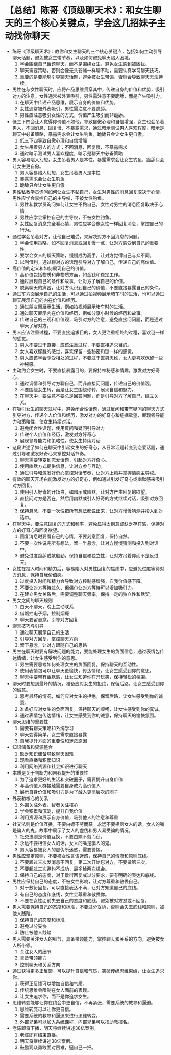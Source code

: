 # 【总结】陈哥《顶级聊天术》：和女生聊天的三个核心关键点，学会这几招妹子主动找你聊天

-   陈哥《顶级聊天术》：教你和女生聊天的三个核心关键点，包括如何主动引导聊天话题，避免被女生带节奏，以及如何避免聊天陷入困境。
    1.  学会围绕自己话题聊天，而不是围绕女生，避免女生感到被困扰。
    2.  聊天需要策略，否则会像无头苍蝇一样聊不动，需要认真学习聊天技巧。
    3.  重要的是要能够引导聊天话题，避免被女生带偏，否则会导致聊天无法持续。
-   男性在与女性聊天时，应将产品思维贯穿其中，传递自身的价值和优势，吸引对方的注意。女性通常被外表吸引，男性需注意不要跪舔，而是产生吸引力。
    1.  在聊天中传递产品思维，展示自身的价值和优势。
    2.  女性通常被外表吸引，男性需注意不要跪舔。
    3.  男性应注意吸引女性的方式，价值产生吸引而非跪舔。
-   低三下四会让人觉得你价值不如他，导致自傲心理和自信增强，女生也会吊着男人，不回消息、回复慢、不暴露需求，通过暗示测试男人喜欢程度，暗示是聊天中必备策略，暴露需求会让女生钓鱼，跪舔只会让女生更自傲。
    1.  低三下四导致自傲心理和自信增强
    2.  女生吊着男人的方式：不回消息、回复慢、不暴露需求
    3.  通过暗示测试男人喜欢程度，暗示是聊天中必备策略
-   男人容易陷入幻想，女生吊着男人是本性，暴露需求会让女生钓鱼，跪舔只会让女生更自傲。
    1.  男人容易陷入幻想，女生吊着男人是本性
    2.  暴露需求会让女生钓鱼
    3.  跪舔只会让女生更自傲
-   男性私教学员询问如何让女生不黏自己，女生对男性的消息回复取决于心情，男性应学会掌控自己的主导权，不被女性钓鱼。
    1.  男性私教学员询问如何让女生不黏自己，女性对男性的消息回复取决于心情。
    2.  男性应学会掌控自己的主导权，不被女性钓鱼。
    3.  女性回复消息完全看心情，男性应学会像女性一样回复消息，掌控自己的行为。
-   通过学会吊着对方，让他自己难受，来解决对方不回消息的问题。
    1.  学会使用策略，如不回复消息或回复慢一点，让对方感受到自己的重要性。
    2.  要学会女人的聊天策略，慢慢成为高手，让对方觉得自己与众不同。
    3.  以利借利，通过聊对方的话题引导对方了解自己，传递自己的高价值。
-   高价值的定义和如何展现自己的价值。
    1.  高价值包括物质和非物质方面，如金钱和稳定工作。
    2.  通过展现自己的条件和故事，让对方了解自己的价值。
    3.  脱离聊天的痛苦，让对方认识到自己的价值，不要直接暴露自己的条件。
-   通过车方面展示自己的生活，可以通过拍视频展示堵车时的生活，也可以通过聊天展示自己的内在价值和经历。
    1.  通过朋友圈展示生活，例如拍视频展示堵车时的生活。
    2.  通过聊天展示内在价值和经历，例如分享小时候的经历和故事。
    3.  传递自己的三观和价值观，吸引对方的注意，避免直接问问题，而是通过聊天了解对方。
-   男人应该注重过程，不要直接追求目的，女人更注重相处的过程，喜欢谜一样的感觉。
    1.  男人不要过于直接，应该注重过程，不要直接追求目的。
    2.  女人喜欢朦胧的感觉，喜欢保留一些秘密和谜一样的感觉。
    3.  男人应该学会享受相处的过程，不要过于直男思维，女人更喜欢保留一些神秘感。
-   主动约会女生时，不要直接暴露目的，要保持神秘感和情趣，激发对方好奇心。
    1.  通过调情和引导对方聊自己，而非直接问问题，传递自己的价值观。
    2.  不要围绕女生转，而是让女生围绕你转，展现自信和魅力。
    3.  在聊天中，要注意不要总是回答问题，而是引导对方了解自己，建立关系。
-   在吸引女生的聊天过程中，避免闭合性话题，通过反问和带有疑问的聊天方式引导对方，传递个人价值和经历，激发对方的好奇心和挖掘欲望，展现领导能力和策略性，使女生持续对话。 
    1.  避免闭合性话题，使用反问和疑问引导对方
    2.  传递个人价值和经历，激发对方好奇心
    3.  展现领导能力和策略性，使女生持续对话
-   这段讲述了如何在聊天中引起女生的好奇心，从日常话题转变到恋爱话题，通过引导和激发好奇心来掌控对话节奏。
    1.  聊天需要转变到恋爱话题，引起对方好奇心。
    2.  使用幽默方式提供信息，让对方参与互动。
    3.  通过引导和激发好奇心掌控对话节奏，让对方上瘾并掌握情感主导权。
-   有效的聊天开场白能激发对方的好奇心，例如通过引发好奇心或幽默感来吸引对方回复。
    1.  使用引人好奇的开场白，如暗示或幽默，让对方产生回复的欲望。
    2.  直接问对方是否在，然后用幽默或引人好奇的方式继续对话，吸引对方回复。
    3.  保持悬念，不要一次性把所有想法都说出来，让对方慢慢猜测并投入到对话中。
-   在聊天中，要注意回复的方式和频率，避免显得太刻意或缺乏存在感，保持对方的好奇心和回复欲望。
    1.  回复消息时要看自己的心情，不要刻意回复，保持自然。
    2.  不要一次性说完所有想法，留一半悬念，让对方慢慢猜测和投入到对话中。
    3.  避免过度跪舔或献殷勤，保持自信和独立性，让对方吊着你而不是反过来。
-   女性在投入时间和精力后，容易陷入对男性回复的焦虑中，应避免过度等待对方消息，保持自我价值感。
    1.  过度投入时间和精力会导致对方控制感增强，自我价值感下降。
    2.  不要让对方等待过久，但偶尔让对方等待可以增加吸引力。
    3.  在建立男女关系后，需要调整聊天频率，保持一定的独立性和默契。
-   男女之间的聊天规则
    1.  白天不聊天，晚上主动联系
    2.  借烟抽电子烟，控制烟瘾
    3.  聊天要留悬念，引导对方回复
-   聊天技巧与引导
    1.  通过聊天展示自己的生活
    2.  引导对方回复，掌控聊天方向
    3.  留下悬念，让对方跟随自己的思路
-   男生在聊天时要有解决问题的能力，要能处理女生的负面信息，通过表情包传达情绪，让女生感受到你的意思。
    1.  男生需要思考如何处理女生的负面回复，保持聊天的互动性。
    2.  使用表情包可以让聊天更愉快，传达情绪，让女生感受到你的意思。
    3.  聊天中要带有幽默感，让女生知道你在开玩笑，保持轻松的氛围。
-   聊天时要想到最坏的情况，准备应对女生的拒绝，保留后路，让女生感受到你的诚意。
    1.  思考最坏的情况，如何应对女生的拒绝，保留后路，让女生感受到你的诚意。
    2.  准备好应对女生的负面回复，保持聊天的顺畅，让女生感受到你的真诚。
    3.  通过表情包传达情绪，让女生感受到你的诚意，保持聊天的愉快氛围。
-   聊天思维的重要性
    1.  需要有聊天策略和系统学习
    2.  聊天变得简单，女生需求直接暴露
    3.  自我提升方面的重要性和迷茫原因
-   知识储备和资源整合
    1.  缺乏知识储备导致聊天困难
    2.  观看直播和积累知识
    3.  利用网络资源和社会知识进行聊天
-   本质是关于判断力和自我提升的重要性
    1.  为了追求更好的生活和突破圈子，需要提升自身价值
    2.  与高价值人群接触需要自身成为高价值人
    3.  展示自身价值和吸引力是为了融入更高层次的圈子
-   外表和核心的关系
    1.  外围关注外表，智者关注核心
    2.  学会积累和沉淀，提升自我价值
    3.  利用资源和展示自身价值，吸引他人的注意和尊重
-   社交法则是价值互换，不要白嫖不劳而获。永远不要相信女人的话，女人的嘴是骗人的鬼。故事中展示了女人的虚伪和男人易受骗的情况。
    1.  社交法则是价值互换，不要白嫖不劳而获。
    2.  永远不要相信女人的话，女人的嘴是骗人的鬼。
    3.  男人容易被女人的虚伪所迷惑，需要警惕。
-   男性应坚定原则，不要被女性言语迷惑，保持自己的情商和原则底线。
    1.  不要超过三次发消息不回复，第二次开始怼对方，不要做第三次。
    2.  不要超过三次邀约不成功，最多给两次机会。
    3.  保持自己的态度，对于敷衍回复或过分要求，要有明确的表达和底线。
-   男性应保持自己的态度，不被女性影响，让对方尊重和敬畏自己。
    1.  对于敷衍回复，可以直接表达不满，让对方知道自己的底线。
    2.  有自己的态度和底线，女性会尊重和敬畏你。
    3.  不要在女性面前失去自己的态度和底线，避免被对方怼或不回复。
-   男人需要保持自己的态度和标准，不要过分妥协，否则会失去底线和原则，被他人践踏。
    1.  保持自己的态度和标准
    2.  避免过分妥协
    3.  防止被他人践踏
-   男人需要关注女人的细节，具备带领能力，掌控聊天和关系的方向，避免被女人所带领。
    1.  关注女人的细节
    2.  具备带领能力
    3.  控制聊天和关系方向
-   通过获得更多正反馈，可以提升自信和气质，突破传统思维束缚，让女生追求你。
    1.  获得正反馈可以增加自信和气质。
    2.  传统思维会限制在女人面前的表现。
    3.  让女生追求你，而不是你追求女生。
-   思维转变能够让你在约会中更自信，不再紧张，需要系统的教导和逼迫。
    1.  思维转变可以让你更自信。
    2.  需要系统的教导和逼迫来进行思维转变。
    3.  外部兄弟可以加入系统课程，内部兄弟可以找助教报名。
-   老陈即将下播，明天将继续讲述38亿案例。
    1.  老陈即将结束直播。
    2.  明天将继续讲述38亿案例。
    3.  鼓励观众勇敢面对困难，逼自己一把。